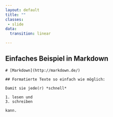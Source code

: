 ```yaml
---
layout: default
title: ""
classes:
 - slide
data:
  transition: linear

---
```


## Einfaches Beispiel in Markdown

~~~
# [Markdown](http://markdown.de/)
 
## Formatierte Texte so einfach wie möglich:
 
Damit sie jede(r) *schnell*
 
1. lesen und
3. schreiben
 
kann.
~~~

